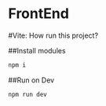 # FrontEnd

#Vite: How run this project?

##Install modules
```bash
npm i
```

##Run on Dev
```bash
npm run dev
```
